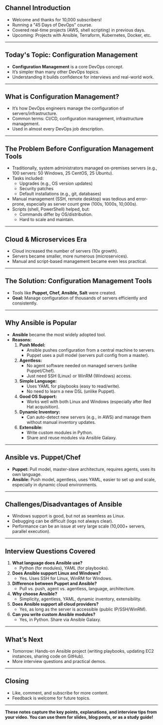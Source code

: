

## **Channel Introduction**
- Welcome and thanks for 10,000 subscribers!
- Running a "45 Days of DevOps" course.
- Covered real-time projects (AWS, shell scripting) in previous days.
- Upcoming: Projects with Ansible, Terraform, Kubernetes, Docker, etc.

---

## **Today's Topic: Configuration Management**
- **Configuration Management** is a core DevOps concept.
- It’s simpler than many other DevOps topics.
- Understanding it builds confidence for interviews and real-world work.

---

## **What is Configuration Management?**
- It’s how DevOps engineers manage the configuration of servers/infrastructure.
- Common terms: CI/CD, configuration management, infrastructure management.
- Used in almost every DevOps job description.

---

## **The Problem Before Configuration Management Tools**
- Traditionally, system administrators managed on-premises servers (e.g., 100 servers: 50 Windows, 25 CentOS, 25 Ubuntu).
- Tasks included:
  - Upgrades (e.g., OS version updates)
  - Security patches
  - Default installations (e.g., git, databases)
- Manual management (SSH, remote desktop) was tedious and error-prone, especially as server count grew (100s, 1000s, 10,000s).
- Scripts (shell, PowerShell) helped, but:
  - Commands differ by OS/distribution.
  - Hard to scale and maintain.

---

## **Cloud & Microservices Era**
- Cloud increased the number of servers (10x growth).
- Servers became smaller, more numerous (microservices).
- Manual and script-based management became even less practical.

---

## **The Solution: Configuration Management Tools**
- Tools like **Puppet, Chef, Ansible, Salt** were created.
- **Goal:** Manage configuration of thousands of servers efficiently and consistently.

---

## **Why Ansible is Popular**
- **Ansible** became the most widely adopted tool.
- **Reasons:**
  1. **Push Model:**  
     - Ansible pushes configuration from a central machine to servers.
     - Puppet uses a pull model (servers pull config from a master).
  2. **Agentless:**  
     - No agent software needed on managed servers (unlike Puppet/Chef).
     - Just need SSH (Linux) or WinRM (Windows) access.
  3. **Simple Language:**  
     - Uses YAML for playbooks (easy to read/write).
     - No need to learn a new DSL (unlike Puppet).
  4. **Good OS Support:**  
     - Works well with both Linux and Windows (especially after Red Hat acquisition).
  5. **Dynamic Inventory:**  
     - Can auto-detect new servers (e.g., in AWS) and manage them without manual inventory updates.
  6. **Extensible:**  
     - Write custom modules in Python.
     - Share and reuse modules via Ansible Galaxy.

---

## **Ansible vs. Puppet/Chef**
- **Puppet:** Pull model, master-slave architecture, requires agents, uses its own language.
- **Ansible:** Push model, agentless, uses YAML, easier to set up and scale, especially in dynamic cloud environments.

---

## **Challenges/Disadvantages of Ansible**
- Windows support is good, but not as seamless as Linux.
- Debugging can be difficult (logs not always clear).
- Performance can be an issue at very large scale (10,000+ servers, parallel execution).

---

## **Interview Questions Covered**
1. **What language does Ansible use?**  
   - Python (for modules), YAML (for playbooks).
2. **Does Ansible support Linux and Windows?**  
   - Yes. Uses SSH for Linux, WinRM for Windows.
3. **Difference between Puppet and Ansible?**  
   - Pull vs. push, agent vs. agentless, language, architecture.
4. **Why choose Ansible?**  
   - Simplicity, agentless, YAML, dynamic inventory, extensibility.
5. **Does Ansible support all cloud providers?**  
   - Yes, as long as the server is accessible (public IP/SSH/WinRM).
6. **Can you write custom Ansible modules?**  
   - Yes, in Python. Share via Ansible Galaxy.

---

## **What’s Next**
- Tomorrow: Hands-on Ansible project (writing playbooks, updating EC2 instances, sharing code on GitHub).
- More interview questions and practical demos.

---

## **Closing**
- Like, comment, and subscribe for more content.
- Feedback is welcome for future topics.

---

**These notes capture the key points, explanations, and interview tips from your video. You can use them for slides, blog posts, or as a study guide!**
